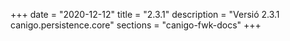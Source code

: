 +++
date        = "2020-12-12"
title       = "2.3.1"
description = "Versió 2.3.1 canigo.persistence.core"
sections    = "canigo-fwk-docs"
+++
